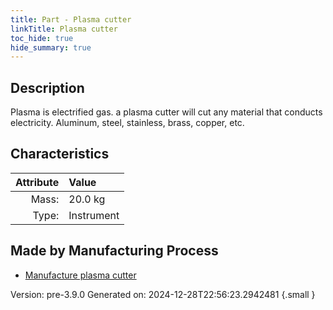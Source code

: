 ```yaml
---
title: Part - Plasma cutter
linkTitle: Plasma cutter
toc_hide: true
hide_summary: true
---
```


## Description
 Plasma is electrified gas. a plasma cutter will cut any material &#10;&#9;&#9;&#9;that conducts electricity. Aluminum, steel, stainless, brass, copper, etc.&#10;&#9;&#9;

## Characteristics

| Attribute      | Value |
|--------:|:------|
|Mass:|20.0 kg|
|Type:|Instrument|

## Made by Manufacturing Process

- [Manufacture plasma cutter](/docs/definitions/process/manufacture-plasma-cutter)



Version: pre-3.9.0 Generated on: 2024-12-28T22:56:23.2942481
{.small }

